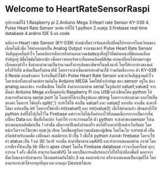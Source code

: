 ﻿# Welcome to HeartRateSensorRaspi

อุปรกรณ์ที่ใช้ 
1.Raspberry pi
2.Arduino Mega
3.Heart rate Sensor KY-039
4. Pulse Heart Rate Sensor
ซอฟแวร์ที่ใช้
1.python
2.vuejs
3.firebase real time database
4.ardino IDE
5.vs code

หลักการ 
Heart rate Sensor (KY-039)  ทำหน้าที่ตรวจจับแสงที่เปลี่ยนไปจากการไหลเวียนของเลือดในนิ้วมือ ให้ค่าออกมาเป็น Analog Output จากเซนเซอร์
Pulse Heart Rate Sensor วัดสัญญาคลื่นหัวใจ โดยหลักการคือการยิงลำแสงความเข้มข้นสุงที่อยู่ไว้ที่ขตำแหน่งที่มีหลอดเลือดสำคัญอยู่ มีชั้นไขมันไม่มากนัก เพื่อตรวจสอบจังหวะที่หลอดเลือดมีสีเข้ม-อ่อนเปลี่ยนไปตามแรงสูบเลือดของหัวใจ ซึ่งนำมาคำนวนเป็นจำนวนครั้งการเต้นของชีพจรในหนึ่งนาที โดยใช้ระยะห่างของแต่ครั้งที่จับได้ มาคิดเป็นครั้งต่อนาทีนั่
โดยเราจะนำเซ็นเซอร์สองตัวมาใช้ ร่วมกันเนื่องจาก ตัว KY-039 มี Nosie ค่อนข้างมาก จึงจำเป็นตัวใช้ตัว Pulse Heart Rate Sensor มาช่วยวัดสัญญาณหัวใจ โดยจะนำทั้งสองตัวมาต่อรวมกันใน Arduino MEGA  โดยให้ตัวเอ้าท์พุต ของ sensor อยู่ใน ช่อง analog คนละช่อง จากนั้นเขียน โค้ดให้ ส่งค่าออกมาผ่าน serial ในรูปแปป value1,value2
	จากนั้นนำ Arduino Mega มาเชื่อมต่อกับ Raspberry Pi ผ่าน USB แล้วเขียนโค้ด python ให้สามารถรับค่าผ่าน serial port ได้ โดยค่าที่ได้จะเป็นรูปแบบ string โดยเราจะต้องนำมา แยกให้เป็นสองค่า โดยการ ใช้คำสั่ง split(‘,’) จะทำให้ได้ ค่าเป็น value1 และ value2 แยกกัน จากนั้น นำค่าที่ได้มา แปลงเป็น int โดยการใช้คำสั่ง int(value1) และ int(value2) เมื่อได้ค่ามาแล้ว เขียนคำสั่งให้ python ส่งที่ได้ไปเก็บไว้ใน Firebase แต่เราจะไม่ได้เก็บค่าเอาไว้ทั้งหมดเนื่องจากจะเป็นการสิ้นเปลือง Data และ พื้นที่เก็บเปล่า จึงทำให้ เราจะกำหนดให้ ตัว python จะส่งค่าของsensor ไปเฉพาะตอนสเตตัสมีค่าเป็น 1 เท่านั้น เมื่อเราทำฝั่งหลังบ้านเสร็จ ต่อไปก็จะมาทำฝั่งหน้าเว็บกันต่อ โดยหน้าเว็บเราจะใช้ภาษา vue js เขียน โดยขึ้นอยู่กับความถนัดของผู้เขียน โดยในเว็บ จะทำหน้าที่ เป็นสวิตซ์สำหรับกดเพื่อ เปลี่ยนค่า สเตตัสจาก 0 เป็น 1 เพื่อให้ python ส่งค่าเข้า firebase โดยจะให้ค่า status เป็น 1 แค่ 30 วินาที จากนั้น นำค่าที่มาคำนวณAVG และทำการแสดงผลผ่าน กราฟ โดย การที่เราใช้จะเป็น lib ที่ชื่อว่า apex chart โดยใน Firebase database เราจะเก็บค่าใหม่ ทุกๆการกด 1 ครั้ง เพื่อให้ สามารถวัดค่าAVG ได้ และเป็นการเคลียร์ค่าเก่าไปให้ไปเปลืองพื้นที่ นอกจากนั้นเว็บของเรายังสามารถ ใช้งานพร้อมกันได้ถึง 3 คน คนละหน้าจอ หรือจะแสดงผลเป็นกลุ่มก็ได้ โดยสามารถจะเข้าได้จากทุกที่ทุกเวลา ผ่านทุก Deviceได้เลย


# 


